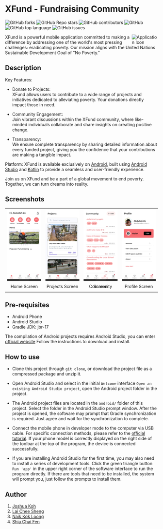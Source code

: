# XFund - Fundraising Community

![GitHub forks](https://img.shields.io/github/forks/Joshuakme/XFund-Fundraising_Community)
![GitHub Repo stars](https://img.shields.io/github/stars/Joshuakme/XFund-Fundraising_Community)
![GitHub contributors](https://img.shields.io/github/contributors/Joshuakme/XFund-Fundraising_Community)
![GitHub](https://img.shields.io/github/license/Joshuakme/XFund-Fundraising_Community)
![GitHub top language](https://img.shields.io/github/languages/top/Joshuakme/XFund-Fundraising_Community)
![GitHub issues](https://img.shields.io/github/issues/Joshuakme/XFund-Fundraising_Community)

<image align="right" src="./readme/xfund_icon.png" alt="Application Icon" width=17%>

XFund is a powerful mobile application committed to making a difference by addressing one of the world's most pressing challenges: eradicating poverty. Our mission aligns with the United Nations Sustainable Development Goal of "No Poverty."

## Description

Key Features:

- Donate to Projects:  
XFund allows users to contribute to a wide range of projects and initiatives dedicated to alleviating poverty. Your donations directly impact those in need.

- Community Engagement:  
Join vibrant discussions within the XFund community, where like-minded individuals collaborate and share insights on creating positive change.

- Transparency:  
 We ensure complete transparency by sharing detailed information about every funded project, giving you the confidence that your contributions are making a tangible impact.

Platform:
XFund is available exclusively on [Android](https://www.android.com), built using [Android Studio](https://developer.android.com/studio) and [Kotlin](https://kotlinlang.org) to provide a seamless and user-friendly experience.

Join us on XFund and be a part of a global movement to end poverty. Together, we can turn dreams into reality.

## Screenshots

<table width="100%">
    <tr>
        <td width="25%" style="line-height:0;"><img src="./readme/xfund_home_screen.jpg"/></td>
        <td width="25%" style="line-height:0;"><img src="./readme/xfund_projects_screen.jpg"></td>
        <td width="25%" style="line-height:0;"><img src="./readme/xfund_community_screen.jpg"></td>
        <td width="25%" style="line-height:0;"><img src="./readme/xfund_profile_screen.jpg"></td>
    </tr>
    <tr>
        <td width="25%" style="line-height:0;">
            <p style="text-align:center">Home Screen</p>
        </td>
        <td width="25%" style="line-height:0;">
            <p style="text-align:center">Projects Screen</p>
        </td>
        <td width="25%" style="line-height:0;">
            <p style="text-align:center">Community Screen</p>
        </td>
        <td width="25%" style="line-height:0;">
            <p style="text-align:center">Profile Screen</p>
        </td>
    </tr>
<table>

## Pre-requisites

- Android Phone
- Android Studio
- Gradle JDK: jbr-17

The compilation of Android projects requires Android Studio, you can enter [official website](https://developer.android.com/studio/install?hl=zh-cn) Follow the instructions to download and install.

## How to use

- Clone this project through `git clone`, or download the project file as a compressed package and unzip it.

- Open Android Studio and select in the initial `Welcome` interface
  `Open an existing Android Studio project`, open the Android project folder in the project.

- The Android project files are located in the `android/` folder of this project. Select the folder in the Android Studio prompt window. After the project is opened, the software may prompt that Gradle synchronization is required. Just agree and wait for the synchronization to complete.

- Connect the mobile phone in developer mode to the computer via USB cable. For specific connection methods, please refer to the [official tutorial](https://developer.android.com/studio/run/device?hl=zh-cn). If your phone model is correctly displayed on the right side of the toolbar at the top of the program, the device is connected successfully.

- If you are installing Android Studio for the first time, you may also need to install a series of development tools. Click the green triangle button `Run 'app'` in the upper right corner of the software interface to run the program directly. If there are tools that need to be installed, the system will prompt you, just follow the prompts to install them.

## Author

1. [Joshua Koh](https://github.com/Joshuakme)
2. [Lai Chee Sheng](https://github.com/EcasLai)
3. [Naik Kok Loong](https://github.com/NKokLoong)
4. [Shia Chai Fen](https://github.com/Tiffany72)
